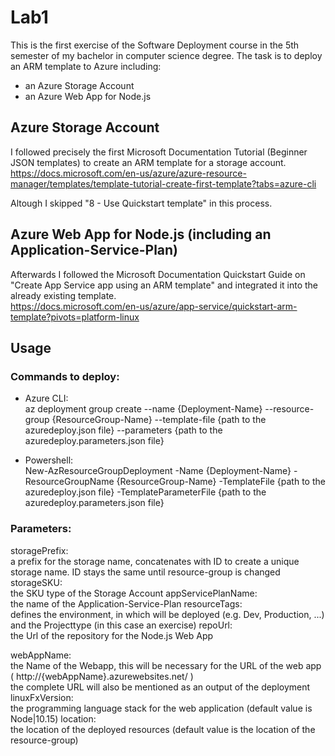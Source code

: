 # Lab1

This is the first exercise of the Software Deployment course in the 5th semester of my bachelor in computer science degree.
The task is to deploy an ARM template to Azure including:
* an Azure Storage Account
* an Azure Web App for Node.js

## Azure Storage Account

I followed precisely the first Microsoft Documentation Tutorial (Beginner JSON templates) to create an ARM template for a storage account.<br>
https://docs.microsoft.com/en-us/azure/azure-resource-manager/templates/template-tutorial-create-first-template?tabs=azure-cli

Altough I skipped "8 - Use Quickstart template" in this process.

## Azure Web App for Node.js (including an Application-Service-Plan)

Afterwards I followed the Microsoft Documentation Quickstart Guide on "Create App Service app using an ARM template" and integrated 
it into the already existing template.<br>
https://docs.microsoft.com/en-us/azure/app-service/quickstart-arm-template?pivots=platform-linux

## Usage
### Commands to deploy:
* Azure CLI:<br>
    az deployment group create --name {Deployment-Name} --resource-group {ResourceGroup-Name} --template-file {path to the azuredeploy.json file} --parameters {path to the azuredeploy.parameters.json file}

* Powershell:<br>
    New-AzResourceGroupDeployment -Name {Deployment-Name} -ResourceGroupName {ResourceGroup-Name} -TemplateFile {path to the azuredeploy.json file} -TemplateParameterFile {path to the azuredeploy.parameters.json file}


### Parameters:
storagePrefix:<br>          a prefix for the storage name, concatenates with ID to create a unique storage name. ID stays the same until
                            resource-group is changed
storageSKU:<br>             the SKU type of the Storage Account
appServicePlanName:<br>     the name of the Application-Service-Plan
resourceTags:<br>           defines the environment, in which will be deployed (e.g. Dev, Production, ...)
                            and the Projecttype (in this case an exercise)
repoUrl:<br>                the Url of the repository for the Node.js Web App

webAppName:<br>             the Name of the Webapp, this will be necessary for the URL of the web app<br> 
                            ( http://{webAppName}.azurewebsites.net/ )<br>
                            the complete URL will also be mentioned as an output of the deployment
linuxFxVersion:<br>        the programming language stack for the web application (default value is Node|10.15)
location:<br>               the location of the deployed resources (default value is the location of the resource-group)